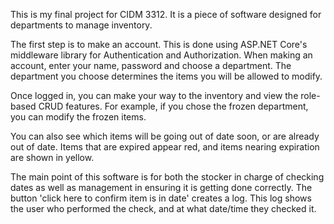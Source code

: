 This is my final project for CIDM 3312. It is a piece of software designed for departments to manage inventory.

The first step is to make an account. This is done using ASP.NET Core's middleware library for Authentication and Authorization. When making an account, enter your name, password and choose a department. The department you choose determines the items you will be allowed to modify. 

Once logged in, you can make your way to the inventory and view the role-based CRUD features. For example, if you chose the frozen department, you can modify the frozen items. 

You can also see which items will be going out of date soon, or are already out of date. Items that are expired appear red, and items nearing expiration are shown in yellow. 

The main point of this software is for both the stocker in charge of checking dates as well as management in ensuring it is getting done correctly. The button 'click here to confirm item is in date' creates a log. This log shows the user who performed the check, and at what date/time they checked it.

